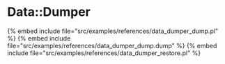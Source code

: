 # Data::Dumper

{% embed include file="src/examples/references/data_dumper_dump.pl" %}
{% embed include file="src/examples/references/data_dumper_dump.dump" %}
{% embed include file="src/examples/references/data_dumper_restore.pl" %}


